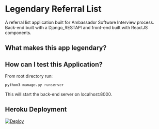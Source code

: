 # Legendary Referral List
A referral list application built for Ambassador Software Interview process. Back-end built with a Django_RESTAPI and front-end built with ReactJS components. 

## What makes this app legendary?

## How can I test this Application?
From root directory run:
```python
python3 manage.py runserver
```
This will start the back-end server on localhost:8000.

## Heroku Deployment
[![Deploy](https://www.herokucdn.com/deploy/button.svg)](https://heroku.com/deploy?template=https://github.com/Jual6332/legendary_referral_list)
